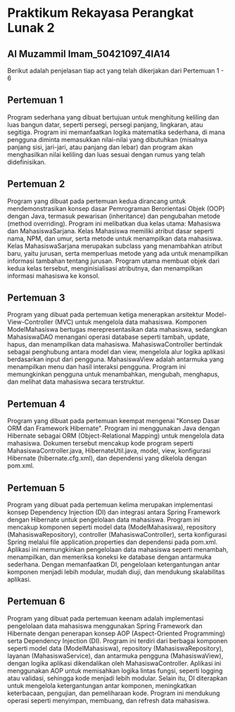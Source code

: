 # Praktikum Rekayasa Perangkat Lunak 2
## Al Muzammil Imam_50421097_4IA14

Berikut adalah penjelasan tiap act yang telah dikerjakan dari Pertemuan 1 - 6

## Pertemuan 1

Program sederhana yang dibuat bertujuan untuk menghitung keliling dan luas bangun datar, seperti persegi, persegi panjang, lingkaran, atau segitiga. Program ini memanfaatkan logika matematika sederhana, di mana pengguna diminta memasukkan nilai-nilai yang dibutuhkan (misalnya panjang sisi, jari-jari, atau panjang dan lebar) dan program akan menghasilkan nilai keliling dan luas sesuai dengan rumus yang telah didefinisikan.

## Pertemuan 2

Program yang dibuat pada pertemuan kedua dirancang untuk mendemonstrasikan konsep dasar Pemrograman Berorientasi Objek (OOP) dengan Java, termasuk pewarisan (inheritance) dan pengubahan metode (method overriding). Program ini melibatkan dua kelas utama: Mahasiswa dan MahasiswaSarjana. Kelas Mahasiswa memiliki atribut dasar seperti nama, NPM, dan umur, serta metode untuk menampilkan data mahasiswa. Kelas MahasiswaSarjana merupakan subclass yang menambahkan atribut baru, yaitu jurusan, serta memperluas metode yang ada untuk menampilkan informasi tambahan tentang jurusan. Program utama membuat objek dari kedua kelas tersebut, menginisialisasi atributnya, dan menampilkan informasi mahasiswa ke konsol.

## Pertemuan 3

Program yang dibuat pada pertemuan ketiga menerapkan arsitektur Model-View-Controller (MVC) untuk mengelola data mahasiswa. Komponen ModelMahasiswa bertugas merepresentasikan data mahasiswa, sedangkan MahasiswaDAO menangani operasi database seperti tambah, update, hapus, dan menampilkan data mahasiswa. MahasiswaController bertindak sebagai penghubung antara model dan view, mengelola alur logika aplikasi berdasarkan input dari pengguna. MahasiswaView adalah antarmuka yang menampilkan menu dan hasil interaksi pengguna. Program ini memungkinkan pengguna untuk menambahkan, mengubah, menghapus, dan melihat data mahasiswa secara terstruktur.

## Pertemuan 4

Program yang dibuat pada pertemuan keempat mengenai "Konsep Dasar ORM dan Framework Hibernate". Program ini menggunakan Java dengan Hibernate sebagai ORM (Object-Relational Mapping) untuk mengelola data mahasiswa. Dokumen tersebut mencakup kode program seperti MahasiswaController.java, HibernateUtil.java, model, view, konfigurasi Hibernate (hibernate.cfg.xml), dan dependensi yang dikelola dengan pom.xml.

## Pertemuan 5

Program yang dibuat pada pertemuan kelima merupakan implementasi konsep Dependency Injection (DI) dan integrasi antara Spring Framework dengan Hibernate untuk pengelolaan data mahasiswa. Program ini mencakup komponen seperti model data (ModelMahasiswa), repository (MahasiswaRepository), controller (MahasiswaController), serta konfigurasi Spring melalui file application.properties dan dependensi pada pom.xml. Aplikasi ini memungkinkan pengelolaan data mahasiswa seperti menambah, menampilkan, dan memeriksa koneksi ke database dengan antarmuka sederhana. Dengan memanfaatkan DI, pengelolaan ketergantungan antar komponen menjadi lebih modular, mudah diuji, dan mendukung skalabilitas aplikasi.

## Pertemuan 6

Program yang dibuat pada pertemuan keenam adalah implementasi pengelolaan data mahasiswa menggunakan Spring Framework dan Hibernate dengan penerapan konsep AOP (Aspect-Oriented Programming) serta Dependency Injection (DI). Program ini terdiri dari berbagai komponen seperti model data (ModelMahasiswa), repository (MahasiswaRepository), layanan (MahasiswaService), dan antarmuka pengguna (MahasiswaView), dengan logika aplikasi dikendalikan oleh MahasiswaController. Aplikasi ini menggunakan AOP untuk memisahkan logika lintas fungsi, seperti logging atau validasi, sehingga kode menjadi lebih modular. Selain itu, DI diterapkan untuk mengelola ketergantungan antar komponen, meningkatkan keterbacaan, pengujian, dan pemeliharaan kode. Program ini mendukung operasi seperti menyimpan, membuang, dan refresh data mahasiswa.
